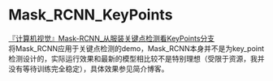 # Mask_RCNN_KeyPoints
[『计算机视觉』Mask-RCNN_从服装关键点检测看KeyPoints分支](https://www.cnblogs.com/hellcat/p/10105465.html)<br>
将Mask_RCNN应用于关键点检测的demo，Mask_RCNN本身并不是为key_point检测设计的，实际运行效果和最新的模型相比较不是特别理想（受限于资源，我并没有等待训练完全稳定），具体效果参见简介博客。<br>

